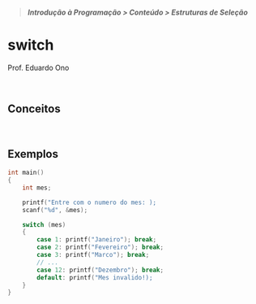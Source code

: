 > ##### Introdução à Programação > Conteúdo > Estruturas de Seleção

# switch

Prof. Eduardo Ono

<br>

## Conceitos

<br>

## Exemplos

```c
int main()
{
    int mes;

    printf("Entre com o numero do mes: );
    scanf("%d", &mes);

    switch (mes)
    {
        case 1: printf("Janeiro"); break;
        case 2: printf("Fevereiro"); break;
        case 3: printf("Marco"); break;
        // ...
        case 12: printf("Dezembro"); break;
        default: printf("Mes invalido!);
    }
}
```

<br>
